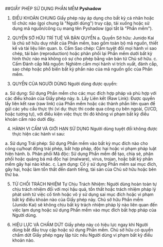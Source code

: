 ##GIẤY PHÉP SỬ DỤNG PHẦN MỀM **Pyshadow**
1. ĐIỀU KHOẢN CHUNG
Giấy phép này áp dụng cho bất kỳ cá nhân hoặc tổ chức nào (gọi chung là "Người dùng") truy cập, tải xuống hoặc sử dụng mã nguồn/công cụ mang tên Pyshadow (gọi tắt là "Phần mềm").

2. QUYỀN SỞ HỮU TRÍ TUỆ VÀ BẢN QUYỀN
a. Quyền Sở hữu: Junido Kai là chủ sở hữu duy nhất của Phần mềm, bao gồm toàn bộ mã nguồn, thiết kế và tài liệu liên quan.
b. Cấm Sao chép: Cấm tuyệt đối mọi hành vi sao chép, tái bản (reproduction) hoặc phân phối lại Phần mềm dưới bất kỳ hình thức nào mà không có sự cho phép bằng văn bản từ Chủ sở hữu.
c. Cấm Đánh cắp Mã nguồn: Nghiêm cấm mọi hành vi trích xuất, đánh cắp, sao chép hoặc phổ biến bất kỳ phần nào của mã nguồn gốc của Phần mềm.

3. QUYỀN CỦA NGƯỜI DÙNG
Người dùng được quyền:

a. Sử dụng: Sử dụng Phần mềm cho các mục đích hợp pháp và phù hợp với các điều khoản của Giấy phép này.
b. Lấy Liên kết (Raw Link): Được quyền lấy liên kết raw (raw link) của Phần mềm hoặc các thành phần liên quan để gửi các yêu cầu thực thi (ví dụ: thực thi code qua công cụ bên ngoài, CI/CD, hoặc tương tự), với điều kiện việc thực thi đó không vi phạm bất kỳ điều khoản cấm nào dưới đây.

4. HÀNH VI CẤM VÀ GIỚI HẠN SỬ DỤNG
Người dùng tuyệt đối không được thực hiện các hành vi sau:

a. Sử dụng Trái phép: Sử dụng Phần mềm vào bất kỳ mục đích nào cho công cụ/hoạt động trái phép, bất hợp pháp, độc hại hoặc vi phạm pháp luật hiện hành.
b. Phân phối Mã độc: Sử dụng Phần mềm để tạo, chia sẻ, phân phối hoặc quảng bá mã độc hại (malware), virus, trojan, hoặc bất kỳ phần mềm gây hại nào khác.
c. Lạm dụng: Cố ý sử dụng Phần mềm sai mục đích, gây hại, hoặc làm tổn thất đến danh tiếng, tài sản của Chủ sở hữu hoặc bên thứ ba.

5. TỪ CHỐI TRÁCH NHIỆM
Tự Chịu Trách Nhiệm: Người dùng hoàn toàn tự chịu trách nhiệm đối với mọi hậu quả, tổn thất hoặc trách nhiệm pháp lý phát sinh từ việc cố tình hoặc vô ý sử dụng sai mục đích hoặc vi phạm bất kỳ điều khoản nào của Giấy phép này. Chủ sở hữu Phần mềm (Junido Kai) sẽ không chịu bất kỳ trách nhiệm pháp lý nào liên quan đến việc lạm dụng hoặc sử dụng Phần mềm vào mục đích bất hợp pháp của Người dùng.

6. HIỆU LỰC VÀ CHẤM DỨT
Giấy phép này có hiệu lực ngay khi Người dùng bắt đầu truy cập hoặc sử dụng Phần mềm. Chủ sở hữu có quyền chấm dứt Giấy phép ngay lập tức nếu Người dùng vi phạm bất kỳ điều khoản nào.
